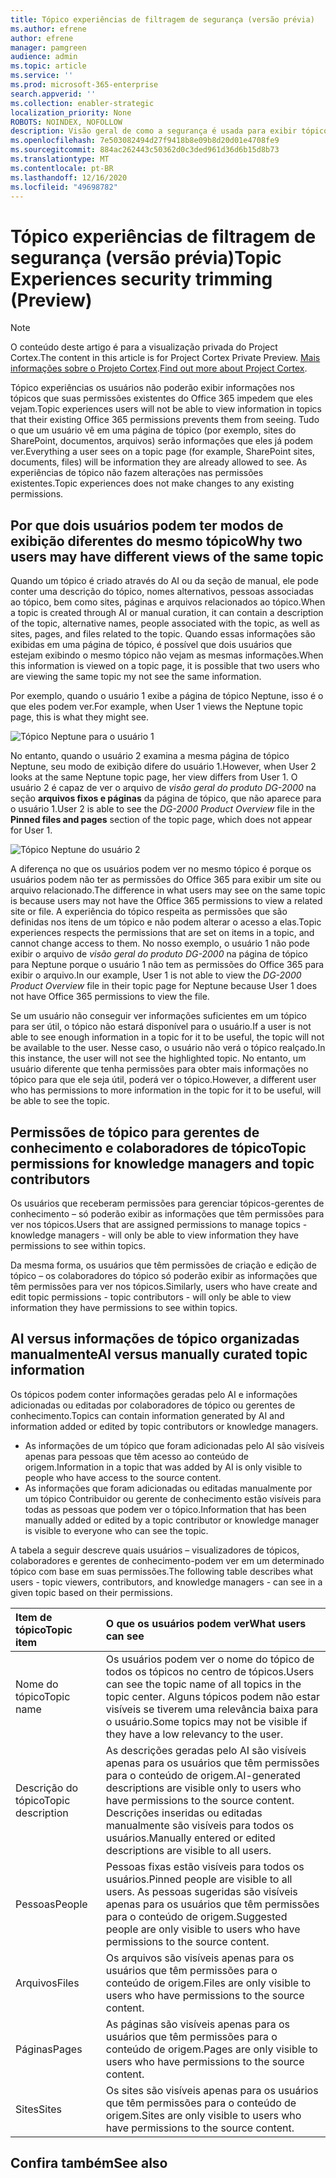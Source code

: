 ```yaml
---
title: Tópico experiências de filtragem de segurança (versão prévia)
ms.author: efrene
author: efrene
manager: pamgreen
audience: admin
ms.topic: article
ms.service: ''
ms.prod: microsoft-365-enterprise
search.appverid: ''
ms.collection: enabler-strategic
localization_priority: None
ROBOTS: NOINDEX, NOFOLLOW
description: Visão geral de como a segurança é usada para exibir tópicos.
ms.openlocfilehash: 7e503082494d27f9418b8e09b8d20d01e4708fe9
ms.sourcegitcommit: 884ac262443c50362d0c3ded961d36d6b15d8b73
ms.translationtype: MT
ms.contentlocale: pt-BR
ms.lasthandoff: 12/16/2020
ms.locfileid: "49698782"
---
```

# <a name="topic-experiences-security-trimming-preview"></a><span data-ttu-id="c3246-103">Tópico experiências de filtragem de segurança (versão prévia)</span><span class="sxs-lookup"><span data-stu-id="c3246-103">Topic Experiences security trimming (Preview)</span></span>

> [!Note] 
> <span data-ttu-id="c3246-104">O conteúdo deste artigo é para a visualização privada do Project Cortex.</span><span class="sxs-lookup"><span data-stu-id="c3246-104">The content in this article is for Project Cortex Private Preview.</span></span> <span data-ttu-id="c3246-105">[Mais informações sobre o Projeto Cortex](https://aka.ms/projectcortex).</span><span class="sxs-lookup"><span data-stu-id="c3246-105">[Find out more about Project Cortex](https://aka.ms/projectcortex).</span></span>

<span data-ttu-id="c3246-106">Tópico experiências os usuários não poderão exibir informações nos tópicos que suas permissões existentes do Office 365 impedem que eles vejam.</span><span class="sxs-lookup"><span data-stu-id="c3246-106">Topic experiences users will not be able to view information in topics that their existing Office 365 permissions prevents them from seeing.</span></span> <span data-ttu-id="c3246-107">Tudo o que um usuário vê em uma página de tópico (por exemplo, sites do SharePoint, documentos, arquivos) serão informações que eles já podem ver.</span><span class="sxs-lookup"><span data-stu-id="c3246-107">Everything a user sees on a topic page (for example, SharePoint sites, documents, files) will be information they are already allowed to see.</span></span> <span data-ttu-id="c3246-108">As experiências de tópico não fazem alterações nas permissões existentes.</span><span class="sxs-lookup"><span data-stu-id="c3246-108">Topic experiences does not make changes to any existing permissions.</span></span>

## <a name="why-two-users-may-have-different-views-of-the-same-topic"></a><span data-ttu-id="c3246-109">Por que dois usuários podem ter modos de exibição diferentes do mesmo tópico</span><span class="sxs-lookup"><span data-stu-id="c3246-109">Why two users may have different views of the same topic</span></span>

<span data-ttu-id="c3246-110">Quando um tópico é criado através do AI ou da seção de manual, ele pode conter uma descrição do tópico, nomes alternativos, pessoas associadas ao tópico, bem como sites, páginas e arquivos relacionados ao tópico.</span><span class="sxs-lookup"><span data-stu-id="c3246-110">When a topic is created through AI or manual curation, it can contain a description of the topic, alternative names, people associated with the topic, as well as sites, pages, and files related to the topic.</span></span> <span data-ttu-id="c3246-111">Quando essas informações são exibidas em uma página de tópico, é possível que dois usuários que estejam exibindo o mesmo tópico não vejam as mesmas informações.</span><span class="sxs-lookup"><span data-stu-id="c3246-111">When this information is viewed on a topic page, it is possible that two users who are viewing the same topic my not see the same information.</span></span>
  
<span data-ttu-id="c3246-112">Por exemplo, quando o usuário 1 exibe a página de tópico Neptune, isso é o que eles podem ver.</span><span class="sxs-lookup"><span data-stu-id="c3246-112">For example, when User 1 views the Neptune topic page, this is what they might see.</span></span>

![Tópico Neptune para o usuário 1](../media/knowledge-management/user2-topic-view.png) </br> 

<span data-ttu-id="c3246-114">No entanto, quando o usuário 2 examina a mesma página de tópico Neptune, seu modo de exibição difere do usuário 1.</span><span class="sxs-lookup"><span data-stu-id="c3246-114">However, when User 2 looks at the same Neptune topic page, her view differs from User 1.</span></span>  <span data-ttu-id="c3246-115">O usuário 2 é capaz de ver o arquivo de *visão geral do produto DG-2000* na seção **arquivos fixos e páginas** da página de tópico, que não aparece para o usuário 1.</span><span class="sxs-lookup"><span data-stu-id="c3246-115">User 2 is able to see the *DG-2000 Product Overview* file in the **Pinned files and pages** section of the topic page, which does not appear for User 1.</span></span> 

![Tópico Neptune do usuário 2](../media/knowledge-management/user1-topic-view.png) </br> 

<span data-ttu-id="c3246-117">A diferença no que os usuários podem ver no mesmo tópico é porque os usuários podem não ter as permissões do Office 365 para exibir um site ou arquivo relacionado.</span><span class="sxs-lookup"><span data-stu-id="c3246-117">The difference in what users may see on the same topic is because users may not have the Office 365 permissions to view a related site or file.</span></span>  <span data-ttu-id="c3246-118">A experiência do tópico respeita as permissões que são definidas nos itens de um tópico e não podem alterar o acesso a elas.</span><span class="sxs-lookup"><span data-stu-id="c3246-118">Topic experiences respects the permissions that are set on items in a topic, and cannot change access to them.</span></span> <span data-ttu-id="c3246-119">No nosso exemplo, o usuário 1 não pode exibir o arquivo de *visão geral do produto DG-2000* na página de tópico para Neptune porque o usuário 1 não tem as permissões do Office 365 para exibir o arquivo.</span><span class="sxs-lookup"><span data-stu-id="c3246-119">In our example, User 1 is not able to view the *DG-2000 Product Overview* file in their topic page for Neptune because User 1 does not have Office 365 permissions to view the file.</span></span>

<span data-ttu-id="c3246-120">Se um usuário não conseguir ver informações suficientes em um tópico para ser útil, o tópico não estará disponível para o usuário.</span><span class="sxs-lookup"><span data-stu-id="c3246-120">If a user is not able to see enough information in a topic for it to be useful, the topic will not be available to the user.</span></span> <span data-ttu-id="c3246-121">Nesse caso, o usuário não verá o tópico realçado.</span><span class="sxs-lookup"><span data-stu-id="c3246-121">In this instance, the user will not see the highlighted topic.</span></span> <span data-ttu-id="c3246-122">No entanto, um usuário diferente que tenha permissões para obter mais informações no tópico para que ele seja útil, poderá ver o tópico.</span><span class="sxs-lookup"><span data-stu-id="c3246-122">However, a different user who has permissions to more information in the topic for it to be useful, will be able to see the topic.</span></span>


## <a name="topic-permissions-for-knowledge-managers-and-topic-contributors"></a><span data-ttu-id="c3246-123">Permissões de tópico para gerentes de conhecimento e colaboradores de tópico</span><span class="sxs-lookup"><span data-stu-id="c3246-123">Topic permissions for knowledge managers and topic contributors</span></span>

<span data-ttu-id="c3246-124">Os usuários que receberam permissões para gerenciar tópicos-gerentes de conhecimento – só poderão exibir as informações que têm permissões para ver nos tópicos.</span><span class="sxs-lookup"><span data-stu-id="c3246-124">Users that are assigned permissions to manage topics - knowledge managers - will only be able to view information they have permissions to see within topics.</span></span>

<span data-ttu-id="c3246-125">Da mesma forma, os usuários que têm permissões de criação e edição de tópico – os colaboradores do tópico só poderão exibir as informações que têm permissões para ver nos tópicos.</span><span class="sxs-lookup"><span data-stu-id="c3246-125">Similarly, users who have create and edit topic permissions - topic contributors - will only be able to view information they have permissions to see within topics.</span></span> 


## <a name="ai-versus-manually-curated-topic-information"></a><span data-ttu-id="c3246-126">AI versus informações de tópico organizadas manualmente</span><span class="sxs-lookup"><span data-stu-id="c3246-126">AI versus manually curated topic information</span></span>

<span data-ttu-id="c3246-127">Os tópicos podem conter informações geradas pelo AI e informações adicionadas ou editadas por colaboradores de tópico ou gerentes de conhecimento.</span><span class="sxs-lookup"><span data-stu-id="c3246-127">Topics can contain information generated by AI and information added or edited by topic contributors or knowledge managers.</span></span>

 - <span data-ttu-id="c3246-128">As informações de um tópico que foram adicionadas pelo AI são visíveis apenas para pessoas que têm acesso ao conteúdo de origem.</span><span class="sxs-lookup"><span data-stu-id="c3246-128">Information in a topic that was added by AI is only visible to people who have access to the source content.</span></span>
 - <span data-ttu-id="c3246-129">As informações que foram adicionadas ou editadas manualmente por um tópico Contribuidor ou gerente de conhecimento estão visíveis para todas as pessoas que podem ver o tópico.</span><span class="sxs-lookup"><span data-stu-id="c3246-129">Information that has been manually added or edited by a topic contributor or knowledge manager is visible to everyone who can see the topic.</span></span>

<span data-ttu-id="c3246-130">A tabela a seguir descreve quais usuários – visualizadores de tópicos, colaboradores e gerentes de conhecimento-podem ver em um determinado tópico com base em suas permissões.</span><span class="sxs-lookup"><span data-stu-id="c3246-130">The following table describes what users - topic viewers, contributors, and knowledge managers - can see in a given topic based on their permissions.</span></span>

|<span data-ttu-id="c3246-131">Item de tópico</span><span class="sxs-lookup"><span data-stu-id="c3246-131">Topic item</span></span>|<span data-ttu-id="c3246-132">O que os usuários podem ver</span><span class="sxs-lookup"><span data-stu-id="c3246-132">What users can see</span></span>|
|:---------|:------------------|
|<span data-ttu-id="c3246-133">Nome do tópico</span><span class="sxs-lookup"><span data-stu-id="c3246-133">Topic name</span></span>|<span data-ttu-id="c3246-134">Os usuários podem ver o nome do tópico de todos os tópicos no centro de tópicos.</span><span class="sxs-lookup"><span data-stu-id="c3246-134">Users can see the topic name of all topics in the topic center.</span></span> <span data-ttu-id="c3246-135">Alguns tópicos podem não estar visíveis se tiverem uma relevância baixa para o usuário.</span><span class="sxs-lookup"><span data-stu-id="c3246-135">Some topics may not be visible if they have a low relevancy to the user.</span></span>|
|<span data-ttu-id="c3246-136">Descrição do tópico</span><span class="sxs-lookup"><span data-stu-id="c3246-136">Topic description</span></span>|<span data-ttu-id="c3246-137">As descrições geradas pelo AI são visíveis apenas para os usuários que têm permissões para o conteúdo de origem.</span><span class="sxs-lookup"><span data-stu-id="c3246-137">AI-generated descriptions are visible only to users who have permissions to the source content.</span></span> <span data-ttu-id="c3246-138">Descrições inseridas ou editadas manualmente são visíveis para todos os usuários.</span><span class="sxs-lookup"><span data-stu-id="c3246-138">Manually entered or edited descriptions are visible to all users.</span></span>|
|<span data-ttu-id="c3246-139">Pessoas</span><span class="sxs-lookup"><span data-stu-id="c3246-139">People</span></span>|<span data-ttu-id="c3246-140">Pessoas fixas estão visíveis para todos os usuários.</span><span class="sxs-lookup"><span data-stu-id="c3246-140">Pinned people are visible to all users.</span></span> <span data-ttu-id="c3246-141">As pessoas sugeridas são visíveis apenas para os usuários que têm permissões para o conteúdo de origem.</span><span class="sxs-lookup"><span data-stu-id="c3246-141">Suggested people are only visible to users who have permissions to the source content.</span></span>|
|<span data-ttu-id="c3246-142">Arquivos</span><span class="sxs-lookup"><span data-stu-id="c3246-142">Files</span></span>|<span data-ttu-id="c3246-143">Os arquivos são visíveis apenas para os usuários que têm permissões para o conteúdo de origem.</span><span class="sxs-lookup"><span data-stu-id="c3246-143">Files are only visible to users who have permissions to the source content.</span></span>|
|<span data-ttu-id="c3246-144">Páginas</span><span class="sxs-lookup"><span data-stu-id="c3246-144">Pages</span></span>|<span data-ttu-id="c3246-145">As páginas são visíveis apenas para os usuários que têm permissões para o conteúdo de origem.</span><span class="sxs-lookup"><span data-stu-id="c3246-145">Pages are only visible to users who have permissions to the source content.</span></span>|
|<span data-ttu-id="c3246-146">Sites</span><span class="sxs-lookup"><span data-stu-id="c3246-146">Sites</span></span>|<span data-ttu-id="c3246-147">Os sites são visíveis apenas para os usuários que têm permissões para o conteúdo de origem.</span><span class="sxs-lookup"><span data-stu-id="c3246-147">Sites are only visible to users who have permissions to the source content.</span></span>|




## <a name="see-also"></a><span data-ttu-id="c3246-148">Confira também</span><span class="sxs-lookup"><span data-stu-id="c3246-148">See also</span></span>


